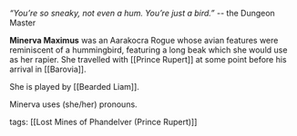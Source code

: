 *“You’re so sneaky, not even a hum. You’re just a bird.”* -- the Dungeon Master

**Minerva Maximus** was an Aarakocra Rogue whose avian features were reminiscent of a hummingbird, featuring a long beak which she would use as her rapier. She travelled with [[Prince Rupert]] at some point before his arrival in [[Barovia]].

She is played by [[Bearded Liam]].

Minerva uses (she/her) pronouns.

tags: [[Lost Mines of Phandelver (Prince Rupert)]]